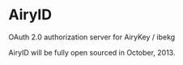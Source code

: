 AiryID
======

OAuth 2.0 authorization server for AiryKey / ibekg

AiryID will be fully open sourced in October, 2013.

